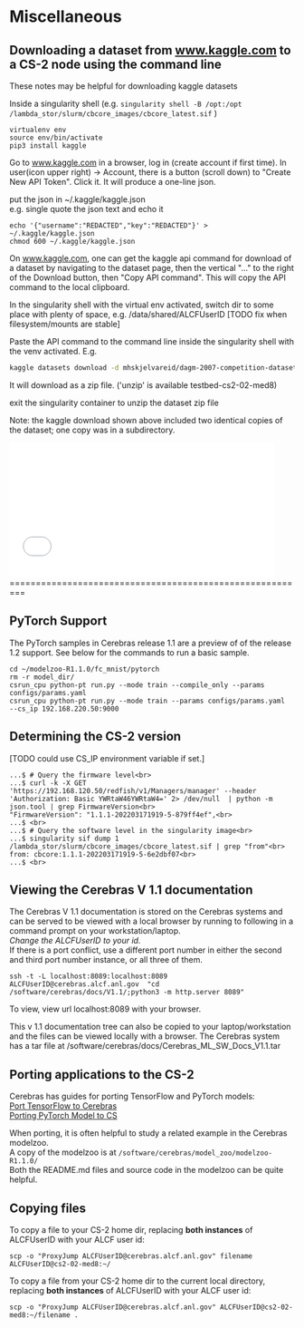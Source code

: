 # Miscellaneous



## Downloading a dataset from www.kaggle.com to a CS-2 node using the command line

These notes may be helpful for downloading kaggle datasets

Inside a singularity shell (e.g. `singularity shell -B /opt:/opt /lambda_stor/slurm/cbcore_images/cbcore_latest.sif` )

```console
virtualenv env
source env/bin/activate
pip3 install kaggle
```


Go to www.kaggle.com in a browser, log in (create account if first time). In user(icon upper right) -&gt; Account, there is a button (scroll down) to "Create New API Token". Click it. It will produce a one-line json.

put the json in ~/.kaggle/kaggle.json</br>
e.g. single quote the json text and echo it</br>
```console
echo '{"username":"REDACTED","key":"REDACTED"}' > ~/.kaggle/kaggle.json
chmod 600 ~/.kaggle/kaggle.json
```
On www.kaggle.com, one can get the kaggle api command for download of a dataset by navigating to the dataset page, then the vertical "..." to the right of the Download button, then "Copy API command". This will copy the API command to the local clipboard.

In the singularity shell with the virtual env activated, switch dir to some place with plenty of space, e.g. /data/shared/ALCFUserID [TODO fix when filesystem/mounts are stable]

Paste the API command to the command line inside the singularity shell with the venv activated. E.g.<br>
```bash
kaggle datasets download -d mhskjelvareid/dagm-2007-competition-dataset-optical-inspection
```

It will download as a zip file. ('unzip' is available testbed-cs2-02-med8)

exit the singularity container to unzip the dataset zip file

Note: the kaggle download shown above included two identical copies of the dataset; one copy was in a subdirectory.

<!---
## Running Tensorboard from testbed-cs2-02-med8
--------------------------------

[TODO remove this when Tunneling and fowarding ports is one]

if you are trying to run the tensorboard from cs2, launch the command from the testbed-cs2-02-med8 terminal and you will see the output as given below.<br/>
TODO this doesn't actually work; test/fix when CS-2 is working again. 
|                                                                                                                                                 |
| ----------------------------------------------------------------------------------------------------------------------------------------------- |
| **\[&lt;ALCFid&gt;@testbed-cs2-02-med8 simple\_model\]$ ./srun\_singularity tensorboard --bind\_all --logdir iris/model\_dir --port 9999**<br/> |
**# this fails too: singularity exec -B ~/data:/data --net --network-args "portmap=9999:9999/tcp" /lambda_stor/slurm/cbcore_images/cbcore_latest.sif  tensorboard --bind\_all --logdir model\_dir --port 9999**<br/>
 **W0813 12:38:24.674294 140736110290688 plugin\_event\_accumulator.py:323\] Found more than one graph event per run, or there was a metagraph containing a graph\_def, as well as one or more graph events.  Overwriting the graph with the newest event.**  
                                                                                                                                                                                                                                                              
 **W0813 12:38:24.674624 140736110290688 plugin\_event\_accumulator.py:335\] Found more than one metagraph event per run. Overwriting the metagraph with the newest event.**                                                                                  
                                                                                                                                                                                                                                                              
 **TensorBoard 2.2.2 at <http://cerebras.alcf.anl.gov:9999/> (Press CTRL+C to quit)**                                                                                                                                                                         |

To load the tensorboard, you can use the standard port forwarding mechanism using the below commands on two different terminals

|                                                                                |
| ------------------------------------------------------------------------------ |
| **...% ssh [&lt;ALCFUserID&gt;@cerebras.alcf.anl.gov](cerebras.alcf.anl.gov)** |

|                                                                                                                     |
| ------------------------------------------------------------------------------------------------------------------- |
| **...% ssh -L 9999:localhost:9999 [&lt;ALCFUserID&gt;](ALCFUserID)[@cerebras.alcf.anl.gov](cerebras.alcf.anl.gov)** |

if you used port 9999. 
--->

<embed src="media/image1.tmp" width="468" height="239" />
=========================================================

## PyTorch Support
The PyTorch samples in Cerebras release 1.1 are a preview of of the release 1.2 support. See below for the commands to run a basic sample.
```console
cd ~/modelzoo-R1.1.0/fc_mnist/pytorch
rm -r model_dir/
csrun_cpu python-pt run.py --mode train --compile_only --params configs/params.yaml
csrun_cpu python-pt run.py --mode train --params configs/params.yaml  --cs_ip 192.168.220.50:9000
```

## Determining the CS-2 version


<!---
[TODO should this API/auth string be made public? Alternative supplied that inspects the singularity container.]
Note: replace the IP address with the CS_IP for the CS-2 cluster being used.<br>
--->
[TODO could use CS_IP environment variable if set.]
```console
...$ # Query the firmware level<br>
...$ curl -k -X GET 'https://192.168.120.50/redfish/v1/Managers/manager' --header 'Authorization: Basic YWRtaW46YWRtaW4=' 2> /dev/null  | python -m json.tool | grep FirmwareVersion<br>
"FirmwareVersion": "1.1.1-202203171919-5-879ff4ef",<br>
...$ <br>
...$ # Query the software level in the singularity image<br>
...$ singularity sif dump 1 /lambda_stor/slurm/cbcore_images/cbcore_latest.sif | grep "from"<br>
from: cbcore:1.1.1-202203171919-5-6e2dbf07<br>
...$ <br>
```


## Viewing the Cerebras V 1.1 documentation
The Cerebras V 1.1 documentation is stored on the Cerebras systems and can be served to be viewed with a local browser by running to following in a command prompt on your workstation/laptop.<br>
*Change the ALCFUserID to your id.*<br>
If there is a port conflict, use a different port number in either the second and third port number instance, or all three of them.
```console
ssh -t -L localhost:8089:localhost:8089 ALCFUserID@cerebras.alcf.anl.gov  "cd /software/cerebras/docs/V1.1/;python3 -m http.server 8089"
```
To view, view url localhost:8089 with your browser.

This v 1.1 documentation tree can also be copied to your laptop/workstation and the files can be viewed locally with a browser. The Cerebras system has a tar file at /software/cerebras/docs/Cerebras_ML_SW_Docs_V1.1.tar

## Porting applications to the CS-2
Cerebras has guides for porting TensorFlow and PyTorch models:<br>
[Port TensorFlow to Cerebras](https://docs.cerebras.net/en/latest/tensorflow-docs/porting-tf-to-cs/index.html)</br>
[Porting PyTorch Model to CS](https://docs.cerebras.net/en/latest/pytorch-docs/adapting-pytorch-to-cs.html)

When porting, it is often helpful to study a related example in the Cerebras modelzoo.<br>
A copy of the modelzoo is at ```/software/cerebras/model_zoo/modelzoo-R1.1.0/```<br>
Both the README.md files and source code in the modelzoo can be quite helpful. 

## Copying files
To copy a file to your CS-2 home dir, replacing <strong>both instances</strong> of ALCFUserID with your ALCF user id:
```console
scp -o "ProxyJump ALCFUserID@cerebras.alcf.anl.gov" filename ALCFUserID@cs2-02-med8:~/
```

To copy a file from your CS-2 home dir to the current local directory, replacing <strong>both instances</strong> of ALCFUserID with your ALCF user id:
```console
scp -o "ProxyJump ALCFUserID@cerebras.alcf.anl.gov" ALCFUserID@cs2-02-med8:~/filename .
```
